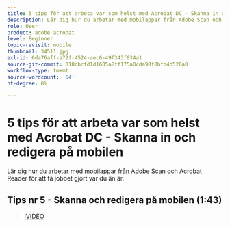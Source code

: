 ```yaml
---
title: 5 tips för att arbeta var som helst med Acrobat DC - Skanna in och redigera på mobilen
description: Lär dig hur du arbetar med mobilappar från Adobe Scan och Acrobat Reader för att få jobbet gjort var du än är
role: User
product: adobe acrobat
level: Beginner
topic-revisit: mobile
thumbnail: 34511.jpg
exl-id: 6da76aff-a72f-4524-aec6-49f343f834a1
source-git-commit: 018cbcfd1d1605a8ff175a0cda98f0bfb4d528a8
workflow-type: tm+mt
source-wordcount: '64'
ht-degree: 0%

---
```


# 5 tips för att arbeta var som helst med Acrobat DC - Skanna in och redigera på mobilen

Lär dig hur du arbetar med mobilappar från Adobe Scan och Acrobat Reader för att få jobbet gjort var du än är.

## Tips nr 5 - Skanna och redigera på mobilen (1:43)

>[!VIDEO](https://video.tv.adobe.com/v/34511)
